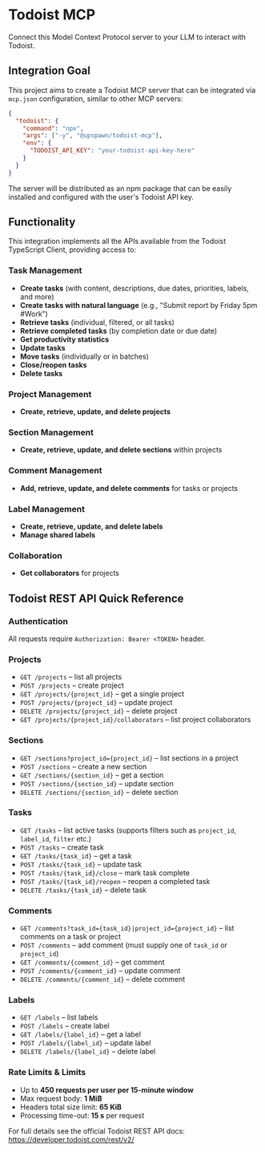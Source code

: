 # Todoist MCP

Connect this Model Context Protocol server to your LLM to interact with Todoist.

## Integration Goal

This project aims to create a Todoist MCP server that can be integrated via `mcp.json` configuration, similar to other MCP servers:

```json
{
  "todoist": {
    "command": "npx",
    "args": ["-y", "@upspawn/todoist-mcp"],
    "env": {
      "TODOIST_API_KEY": "your-todoist-api-key-here"
    }
  }
}
```

The server will be distributed as an npm package that can be easily installed and configured with the user's Todoist API key.

## Functionality

This integration implements all the APIs available from the Todoist TypeScript Client, providing access to:

### Task Management

- **Create tasks** (with content, descriptions, due dates, priorities, labels, and more)
- **Create tasks with natural language** (e.g., "Submit report by Friday 5pm #Work")
- **Retrieve tasks** (individual, filtered, or all tasks)
- **Retrieve completed tasks** (by completion date or due date)
- **Get productivity statistics**
- **Update tasks**
- **Move tasks** (individually or in batches)
- **Close/reopen tasks**
- **Delete tasks**

### Project Management

- **Create, retrieve, update, and delete projects**

### Section Management

- **Create, retrieve, update, and delete sections** within projects

### Comment Management

- **Add, retrieve, update, and delete comments** for tasks or projects

### Label Management

- **Create, retrieve, update, and delete labels**
- **Manage shared labels**

### Collaboration

- **Get collaborators** for projects

## Todoist REST API Quick Reference

### Authentication
All requests require `Authorization: Bearer <TOKEN>` header.

### Projects
- `GET /projects` – list all projects
- `POST /projects` – create project
- `GET /projects/{project_id}` – get a single project
- `POST /projects/{project_id}` – update project
- `DELETE /projects/{project_id}` – delete project
- `GET /projects/{project_id}/collaborators` – list project collaborators

### Sections
- `GET /sections?project_id={project_id}` – list sections in a project
- `POST /sections` – create a new section
- `GET /sections/{section_id}` – get a section
- `POST /sections/{section_id}` – update section
- `DELETE /sections/{section_id}` – delete section

### Tasks
- `GET /tasks` – list active tasks (supports filters such as `project_id`, `label_id`, `filter` etc.)
- `POST /tasks` – create task
- `GET /tasks/{task_id}` – get a task
- `POST /tasks/{task_id}` – update task
- `POST /tasks/{task_id}/close` – mark task complete
- `POST /tasks/{task_id}/reopen` – reopen a completed task
- `DELETE /tasks/{task_id}` – delete task

### Comments
- `GET /comments?task_id={task_id}|project_id={project_id}` – list comments on a task or project
- `POST /comments` – add comment (must supply one of `task_id` or `project_id`)
- `GET /comments/{comment_id}` – get comment
- `POST /comments/{comment_id}` – update comment
- `DELETE /comments/{comment_id}` – delete comment

### Labels
- `GET /labels` – list labels
- `POST /labels` – create label
- `GET /labels/{label_id}` – get a label
- `POST /labels/{label_id}` – update label
- `DELETE /labels/{label_id}` – delete label

### Rate Limits & Limits
- Up to **450 requests per user per 15-minute window**
- Max request body: **1 MiB**
- Headers total size limit: **65 KiB**
- Processing time-out: **15 s** per request

For full details see the official Todoist REST API docs: <https://developer.todoist.com/rest/v2/>